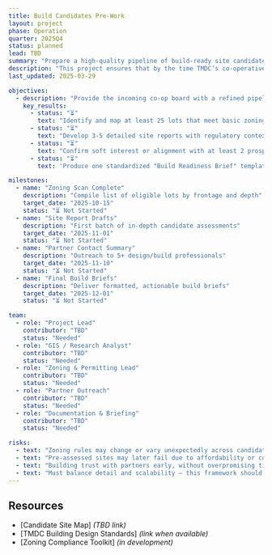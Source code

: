 ```yaml
---
title: Build Candidates Pre-Work
layout: project
phase: Operation
quarter: 2025Q4
status: planned
lead: TBD
summary: "Prepare a high-quality pipeline of build-ready site candidates and aligned partners for co-op-led development."
description: "This project ensures that by the time TMDC’s co-operative entities take full control, they are set up for success with a vetted set of candidate sites, development options, and aligned delivery partners. The focus is on pre-research, regulatory scanning, and outreach to align potential build opportunities with zoning, financial, and mission criteria."
last_updated: 2025-03-29

objectives:
  - description: "Provide the incoming co-op board with a refined pipeline of viable early build candidates and partners."
    key_results:
      - status: "⏳"
        text: "Identify and map at least 25 lots that meet basic zoning and size criteria"
      - status: "⏳"
        text: "Develop 3-5 detailed site reports with regulatory context, constraints, and opportunities"
      - status: "⏳"
        text: "Confirm soft interest or alignment with at least 2 prospective architecture or design partners"
      - status: "⏳"
        text: 'Produce one standardized "Build Readiness Brief" template for co-op use going forward'

milestones:
  - name: "Zoning Scan Complete"
    description: "Compile list of eligible lots by frontage and depth"
    target_date: "2025-10-15"
    status: "⏳ Not Started"
  - name: "Site Report Drafts"
    description: "First batch of in-depth candidate assessments"
    target_date: "2025-11-01"
    status: "⏳ Not Started"
  - name: "Partner Contact Summary"
    description: "Outreach to 5+ design/build professionals"
    target_date: "2025-11-10"
    status: "⏳ Not Started"
  - name: "Final Build Briefs"
    description: "Deliver formatted, actionable build briefs"
    target_date: "2025-12-01"
    status: "⏳ Not Started"

team:
  - role: "Project Lead"
    contributor: "TBD"
    status: "Needed"
  - role: "GIS / Research Analyst"
    contributor: "TBD"
    status: "Needed"
  - role: "Zoning & Permitting Lead"
    contributor: "TBD"
    status: "Needed"
  - role: "Partner Outreach"
    contributor: "TBD"
    status: "Needed"
  - role: "Documentation & Briefing"
    contributor: "TBD"
    status: "Needed"

risks:
  - text: "Zoning rules may change or vary unexpectedly across candidate areas"
  - text: "Pre-assessed sites may later fail due to affordability or construction constraints"
  - text: "Building trust with partners early, without overpromising timelines, is key"
  - text: "Must balance detail and scalability — this framework should be reusable"
---
```


## Resources

- [Candidate Site Map] _(TBD link)_
- [TMDC Building Design Standards] _(link when available)_
- [Zoning Compliance Toolkit] _(in development)_
